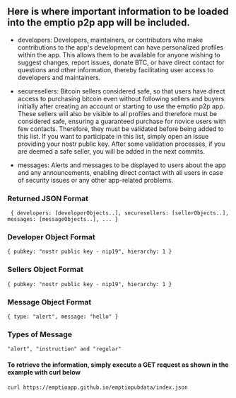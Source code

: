 ## Here is where important information to be loaded into the emptio p2p app will be included.

* developers:
Developers, maintainers, or contributors who make contributions to the app's development can have personalized profiles within the app. 
This allows them to be available for anyone wishing to suggest changes, report issues, donate BTC, or have direct contact for questions 
and other information, thereby facilitating user access to developers and maintainers.

* securesellers:
Bitcoin sellers considered safe, so that users have direct access to purchasing bitcoin even without following sellers and buyers initially 
after creating an account or starting to use the emptio p2p app. These sellers will also be visible to all profiles and therefore must be 
considered safe, ensuring a guaranteed purchase for novice users with few contacts. Therefore, they must be validated before being added to this list. 
If you want to participate in this list, simply open an issue providing your nostr public key. After some validation processes, 
if you are deemed a safe seller, you will be added in the next commits.

* messages:
Alerts and messages to be displayed to users about the app and any announcements, enabling direct contact with all users in case of security issues or any other app-related problems.

### Returned JSON Format
`  { developers: [developerObjects..], securesellers: [sellerObjects..], messages: [messageObjects..], ... } `

### Developer Object Format
` { pubkey: "nostr public key - nip19", hierarchy: 1 } `

### Sellers Object Format
` { pubkey: "nostr public key - nip19", hierarchy: 1 } ` 

### Message Object Format
` { type: "alert", message: "hello" } `

### Types of Message

` "alert", "instruction" and "regular" `

#### To retrieve the information, simply execute a GET request as shown in the example with curl below

` curl https://emptioapp.github.io/emptiopubdata/index.json ` 
